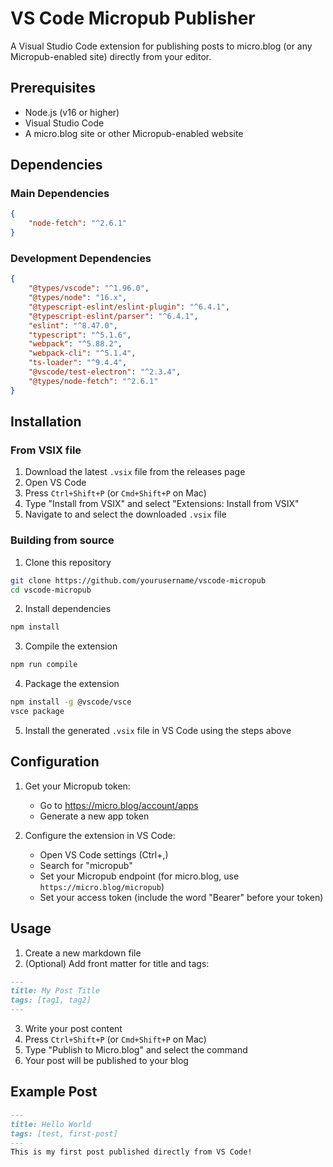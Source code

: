# VS Code Micropub Publisher

A Visual Studio Code extension for publishing posts to micro.blog (or any Micropub-enabled site) directly from your editor.

## Prerequisites

- Node.js (v16 or higher)
- Visual Studio Code
- A micro.blog site or other Micropub-enabled website

## Dependencies

### Main Dependencies
```json
{
    "node-fetch": "^2.6.1"
}
```

### Development Dependencies
```json
{
    "@types/vscode": "^1.96.0",
    "@types/node": "16.x",
    "@typescript-eslint/eslint-plugin": "^6.4.1",
    "@typescript-eslint/parser": "^6.4.1",
    "eslint": "^8.47.0",
    "typescript": "^5.1.6",
    "webpack": "^5.88.2",
    "webpack-cli": "^5.1.4",
    "ts-loader": "^9.4.4",
    "@vscode/test-electron": "^2.3.4",
    "@types/node-fetch": "^2.6.1"
}
```

## Installation

### From VSIX file
1. Download the latest `.vsix` file from the releases page
2. Open VS Code
3. Press `Ctrl+Shift+P` (or `Cmd+Shift+P` on Mac)
4. Type "Install from VSIX" and select "Extensions: Install from VSIX"
5. Navigate to and select the downloaded `.vsix` file

### Building from source
1. Clone this repository
```bash
git clone https://github.com/yourusername/vscode-micropub
cd vscode-micropub
```

2. Install dependencies
```bash
npm install
```

3. Compile the extension
```bash
npm run compile
```

4. Package the extension
```bash
npm install -g @vscode/vsce
vsce package
```

5. Install the generated `.vsix` file in VS Code using the steps above

## Configuration

1. Get your Micropub token:
   - Go to https://micro.blog/account/apps
   - Generate a new app token
   
2. Configure the extension in VS Code:
   - Open VS Code settings (Ctrl+,)
   - Search for "micropub"
   - Set your Micropub endpoint (for micro.blog, use `https://micro.blog/micropub`)
   - Set your access token (include the word "Bearer" before your token)

## Usage

1. Create a new markdown file
2. (Optional) Add front matter for title and tags:
```markdown
---
title: My Post Title
tags: [tag1, tag2]
---
```
3. Write your post content
4. Press `Ctrl+Shift+P` (or `Cmd+Shift+P` on Mac)
5. Type "Publish to Micro.blog" and select the command
6. Your post will be published to your blog

## Example Post
```markdown
---
title: Hello World
tags: [test, first-post]
---
This is my first post published directly from VS Code!
```
